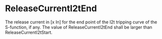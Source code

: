 ReleaseCurrentI2tEnd
====================

The release current in [x In] for the end point of the I2t tripping curve of the S-function, if any. The value of ReleaseCurrentI2tEnd shall be larger than ReleaseCurrentI2tStart.
